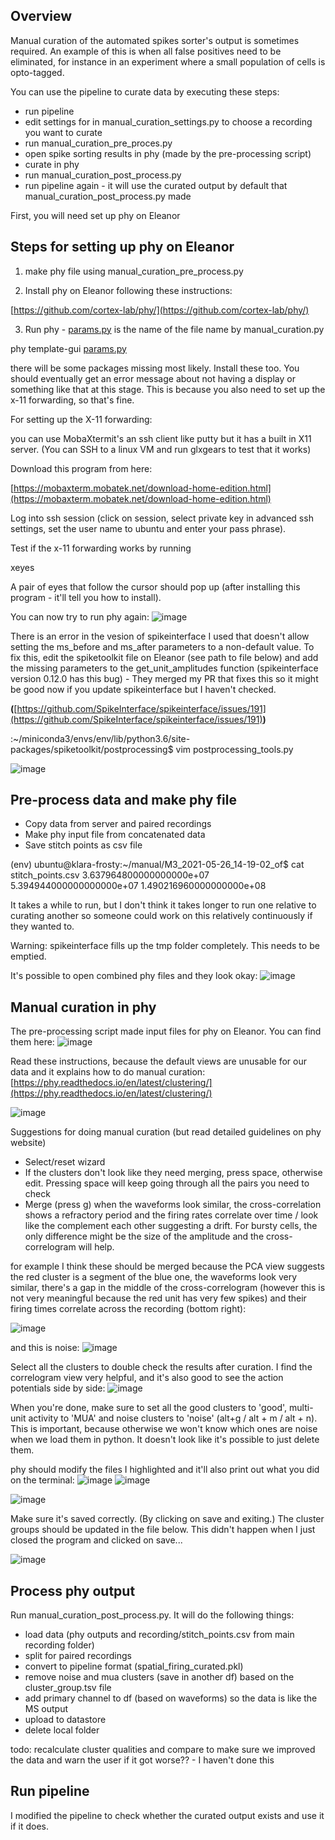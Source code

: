 ## Overview

Manual curation of the automated spikes sorter's output is sometimes required. An example of this is when all false positives need to be eliminated, for instance in an experiment where a small population of cells is opto-tagged.

You can use the pipeline to curate data by executing these steps:
- run pipeline
- edit settings for in manual_curation_settings.py to choose a recording you want to curate
- run manual_curation_pre_proces.py
- open spike sorting results in phy (made by the pre-processing script)
- curate in phy
- run manual_curation_post_process.py
- run pipeline again - it will use the curated output by default that manual_curation_post_process.py made


First, you will need set up phy on Eleanor

## Steps for setting up phy on Eleanor

1. make phy file using manual_curation_pre_process.py

2. Install phy on Eleanor following these instructions:

[https://github.com/cortex-lab/phy/](https://github.com/cortex-lab/phy/)

3. Run phy - [params.py](http://params.py) is the name of the file name by manual_curation.py

 phy template-gui [params.py](http://params.py/)

there will be some packages missing most likely. Install these too. You should eventually get an error message about not having a display or something like that at this stage. This is because you also need to set up the x-11 forwarding, so that's fine.

For setting up the X-11 forwarding:

you can use MobaXtermit's an ssh client like putty but it has a built in X11 server. (You can SSH to a linux VM and run glxgears to test that it works)

Download this program from here:

[https://mobaxterm.mobatek.net/download-home-edition.html](https://mobaxterm.mobatek.net/download-home-edition.html)

Log into ssh session (click on session, select private key in advanced ssh settings, set the user name to ubuntu and enter your pass phrase).

Test if the x-11 forwarding works by running 

xeyes

A pair of eyes that follow the cursor should pop up (after installing this program - it'll tell you how to install).

You can now try to run phy again:
![image](https://user-images.githubusercontent.com/16649631/127920284-8f33c5ae-08b5-4477-bc11-d7309769344e.png)

There is an error in the vesion of spikeinterface I used that doesn't allow setting the ms_before and ms_after parameters to a non-default value. To fix this, edit the spiketoolkit file on Eleanor (see path to file below) and add the missing parameters to the get_unit_amplitudes function (spikeinterface version 0.12.0 has this bug) - They merged my PR that fixes this so it might be good now if you update spikeinterface but I haven't checked.

**(**[https://github.com/SpikeInterface/spikeinterface/issues/191](https://github.com/SpikeInterface/spikeinterface/issues/191)**)**

:~/miniconda3/envs/env/lib/python3.6/site-packages/spiketoolkit/postprocessing$ vim postprocessing_tools.py

![image](https://user-images.githubusercontent.com/16649631/127920426-cbe09172-4551-40e7-b350-1ed4f5894cfb.png)


## Pre-process data and make phy file

- Copy data from server and paired recordings
- Make phy input file from concatenated data
- Save stitch points as csv file

(env) ubuntu@klara-frosty:~/manual/M3_2021-05-26_14-19-02_of$ cat stitch_points.csv
3.637964800000000000e+07
5.394944000000000000e+07
1.490216960000000000e+08

It takes a while to run, but I don't think it takes longer to run one relative to curating another so someone could work on this relatively continuously if they wanted to.

Warning: spikeinterface fills up the tmp folder completely. This needs to be emptied.

It's possible to open combined phy files and they look okay:
![image](https://user-images.githubusercontent.com/16649631/127920932-6592dea8-30d8-4dbe-9aef-1a3e550b3a7e.png)

## Manual curation in phy
The pre-processing script made input files for phy on Eleanor. You can find them here:
![image](https://user-images.githubusercontent.com/16649631/130420124-af030873-558c-43b5-b70d-c3db78f211ad.png)


Read these instructions, because the default views are unusable for our data and it explains how to do manual curation: [https://phy.readthedocs.io/en/latest/clustering/](https://phy.readthedocs.io/en/latest/clustering/)

![image](https://user-images.githubusercontent.com/16649631/127920995-58c13c6d-2e3e-40a6-9991-c89451a5d10e.png)


Suggestions for doing manual curation (but read detailed guidelines on phy website)

- Select/reset wizard
- If the clusters don't look like they need merging, press space, otherwise edit. Pressing space will keep going through all the pairs you need to check
- Merge (press g) when the waveforms look similar, the cross-correlation shows a refractory period and the firing rates correlate over time / look like the complement each other suggesting a drift. For bursty cells, the only difference might be the size of the amplitude and the cross-correlogram will help.

for example I think these should be merged because the PCA view suggests the red cluster is a segment of the blue one, the waveforms look very similar, there's a gap in the middle of the cross-correlogram (however this is not very meaningful because the red unit has very few spikes) and their firing times correlate across the recording (bottom right):

![image](https://user-images.githubusercontent.com/16649631/127921057-3644d9c4-3ba9-4ec8-8857-254017a41cba.png)

and this is noise:
![image](https://user-images.githubusercontent.com/16649631/127921096-8253853c-c473-4be6-9010-ab9aa0575e91.png)


Select all the clusters to double check the results after curation. I find the correlogram view very helpful, and it's also good to see the action potentials side by side:
![image](https://user-images.githubusercontent.com/16649631/127921172-dc5a6280-eb29-46f7-992d-455343650f41.png)

When you're done, make sure to set all the good clusters to 'good', multi-unit activity to 'MUA' and noise clusters to 'noise' (alt+g / alt + m / alt + n). This is important, because otherwise we won't know which ones are noise when we load them in python. It doesn't look like it's possible to just delete them.

phy should modify the files I highlighted and it'll also print out what you did on the terminal:
![image](https://user-images.githubusercontent.com/16649631/127921235-18aebecc-fe1f-4f0b-8301-c5612fd20213.png)
![image](https://user-images.githubusercontent.com/16649631/127921256-55726a84-424a-4aa7-9efc-bbf984ba82ba.png)

![image](https://user-images.githubusercontent.com/16649631/127921309-e13d1a8a-85cf-49fb-8155-9b245dd117e3.png)

Make sure it's saved correctly. (By clicking on save and exiting.) The cluster groups should be updated in the file below. This didn't happen when I just closed the program and clicked on save...

![image](https://user-images.githubusercontent.com/16649631/127921347-4a3b9539-6e2e-4213-9bbd-2f43a2b3fc2a.png)


## Process phy output

Run manual_curation_post_process.py. It will do the following things:

- load data (phy outputs and recording/stitch_points.csv from main recording folder)
- split for paired recordings
- convert to pipeline format (spatial_firing_curated.pkl)
- remove noise and mua clusters (save in another df) based on the cluster_group.tsv file
- add primary channel to df (based on waveforms) so the data is like the MS output
- upload to datastore
- delete local folder

todo: recalculate cluster qualities and compare to make sure we improved the data and warn the user if it got worse?? - I haven't done this

## Run pipeline
I modified the pipeline to check whether the curated output exists and use it if it does. 












